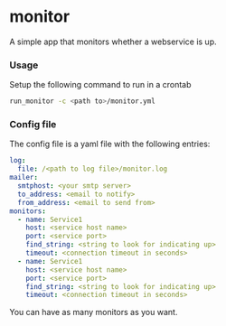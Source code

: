 # monitor

A simple app that monitors whether a webservice is up.

### Usage
Setup the following command to run in a crontab

```bash
run_monitor -c <path to>/monitor.yml
```

### Config file
The config file is a yaml file with the following entries:

```yaml
log:
  file: /<path to log file>/monitor.log
mailer:
  smtphost: <your smtp server>
  to_address: <email to notify>
  from_address: <email to send from>
monitors:
  - name: Service1
    host: <service host name>
    port: <service port>
    find_string: <string to look for indicating up>
    timeout: <connection timeout in seconds>
  - name: Service1
    host: <service host name>
    port: <service port>
    find_string: <string to look for indicating up>
    timeout: <connection timeout in seconds>
```

You can have as many monitors as you want.
